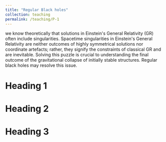 ```yaml
---
title: "Regular Black holes"
collection: teaching
permalink: /teaching/P-1
---
```


we know theoretically that solutions in Einstein's General Relativity (GR) often include singularities. Spacetime singularities in Einstein's General Relativity are neither outcomes of highly symmetrical solutions nor coordinate artefacts; rather, they signify the constraints of classical GR and are inevitable. Solving this puzzle is crucial to understanding the final outcome of the gravitational collapse of initially stable structures. Regular black holes may resolve this issue.

Heading 1
======

Heading 2
======

Heading 3
======
